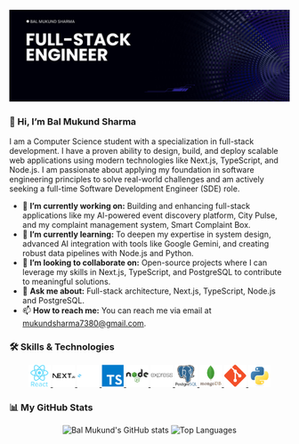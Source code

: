 ![My GitHub Banner](https://github.com/Mukund701/Mukund701/blob/main/Mukund701.png?raw=true)

### 👋 Hi, I’m Bal Mukund Sharma

I am a Computer Science student with a specialization in full-stack development. I have a proven ability to design, build, and deploy scalable web applications using modern technologies like Next.js, TypeScript, and Node.js. I am passionate about applying my foundation in software engineering principles to solve real-world challenges and am actively seeking a full-time Software Development Engineer (SDE) role.

- 🔭 **I’m currently working on:** Building and enhancing full-stack applications like my AI-powered event discovery platform, City Pulse, and my complaint management system, Smart Complaint Box.
- 🌱 **I’m currently learning:** To deepen my expertise in system design, advanced AI integration with tools like Google Gemini, and creating robust data pipelines with Node.js and Python.
- 👯 **I’m looking to collaborate on:** Open-source projects where I can leverage my skills in Next.js, TypeScript, and PostgreSQL to contribute to meaningful solutions.
- 💬 **Ask me about:** Full-stack architecture, Next.js, TypeScript, Node.js and PostgreSQL.
- 📫 **How to reach me:** You can reach me via email at mukundsharma7380@gmail.com.

### 🛠️ Skills & Technologies

<p align="center">
  <a href="https://reactjs.org/" target="_blank" rel="noreferrer">
    <img src="https://raw.githubusercontent.com/devicons/devicon/master/icons/react/react-original-wordmark.svg" alt="React" width="40" height="40"/>
  </a>
  <a href="https://nextjs.org/" target="_blank" rel="noreferrer">
    <img src="https://raw.githubusercontent.com/devicons/devicon/master/icons/nextjs/nextjs-original-wordmark.svg" alt="Next.js" width="40" height="40"/>
  </a>
  <a href="https://tailwindcss.com/" target="_blank" rel="noreferrer">
    <img src="https://raw.githubusercontent.com/devicons/devicon/master/icons/tailwindcss/tailwindcss-original-wordmark.svg" alt="Tailwind CSS" width="40" height="40"/>
  </a>
  <a href="https://www.typescriptlang.org/" target="_blank" rel="noreferrer">
    <img src="https://raw.githubusercontent.com/devicons/devicon/master/icons/typescript/typescript-original.svg" alt="TypeScript" width="40" height="40"/>
  </a>
  <a href="https://nodejs.org" target="_blank" rel="noreferrer">
    <img src="https://raw.githubusercontent.com/devicons/devicon/master/icons/nodejs/nodejs-original-wordmark.svg" alt="Node.js" width="40" height="40"/>
  </a>
  <a href="https://expressjs.com" target="_blank" rel="noreferrer">
    <img src="https://raw.githubusercontent.com/devicons/devicon/master/icons/express/express-original-wordmark.svg" alt="Express.js" width="40" height="40"/>
  </a>
  <a href="https://www.postgresql.org" target="_blank" rel="noreferrer">
    <img src="https://raw.githubusercontent.com/devicons/devicon/master/icons/postgresql/postgresql-original-wordmark.svg" alt="PostgreSQL" width="40" height="40"/>
  </a>
  <a href="https://www.mongodb.com/" target="_blank" rel="noreferrer">
    <img src="https://raw.githubusercontent.com/devicons/devicon/master/icons/mongodb/mongodb-original-wordmark.svg" alt="MongoDB" width="40" height="40"/>
  </a>
  <a href="https://git-scm.com/" target="_blank" rel="noreferrer">
    <img src="https://raw.githubusercontent.com/devicons/devicon/master/icons/git/git-original.svg" alt="Git" width="40" height="40"/>
  </a>
  <a href="https://www.python.org" target="_blank" rel="noreferrer">
    <img src="https://raw.githubusercontent.com/devicons/devicon/master/icons/python/python-original.svg" alt="Python" width="40" height="40"/>
  </a>
</p>

### 📊 My GitHub Stats

<p align="center">
  <img src="https://github-readme-stats.vercel.app/api?username=Mukund701&show_icons=true&theme=radical" alt="Bal Mukund's GitHub stats" />
  <img src="https://github-readme-stats.vercel.app/api/top-langs/?username=Mukund701&layout=compact&theme=radical" alt="Top Languages" />
</p>

